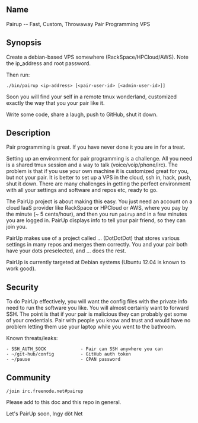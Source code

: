 ## Name

Pairup -- Fast, Custom, Throwaway Pair Programming VPS

## Synopsis

Create a debian-based VPS somewhere (RackSpace/HPCloud/AWS). Note the
ip_address and root password.

Then run:

    ./bin/pairup <ip-address> [<pair-user-id> [<admin-user-id>]]

Soon you will find your self in a remote tmux wonderland, customized exactly
the way that you your pair like it.

Write some code, share a laugh, push to GitHub, shut it down.

## Description

Pair programming is great. If you have never done it you are in for a treat.

Setting up an environment for pair programming is a challenge. All you need is
a shared tmux session and a way to talk (voice/voip/phone/irc). The problem is
that if you use your own machine it is customized great for you, but not your
pair. It is better to set up a VPS in the cloud, ssh in, hack, push, shut it
down. There are many challenges in getting the perfect environment with all
your settings and software and repos etc, ready to go.

The PairUp project is about making this easy. You just need an account on a
cloud IaaS provider like RackSpace or HPCloud or AWS, where you pay by the
minute (~ 5 cents/hour), and then you run `pairup` and in a few minutes you are
logged in. PairUp displays info to tell your pair friend, so they can join you.

PairUp makes use of a project called ... (DotDotDot) that stores various
settings in many repos and merges them correctly. You and your pair both have
your dots preselected, and ... does the rest.

PairUp is currently targeted at Debian systems (Ubuntu 12.04 is known to work
good).

## Security

To do PairUp effectively, you will want the config files with the private info
need to run the software you like. You will almost certainly want to forward
SSH. The point is that if your pair is malicious they can probably get some of
your credentials. Pair with people you know and trust and would have no problem
letting them use your laptop while you went to the bathroom.

Known threats/leaks:

    - SSH_AUTH_SOCK             - Pair can SSH anywhere you can
    - ~/git-hub/config          - GitHub auth token
    - ~/pause                   - CPAN password

## Community

    /join irc.freenode.net#pairup

Please add to this doc and this repo in general.

Let's PairUp soon, Ingy döt Net

